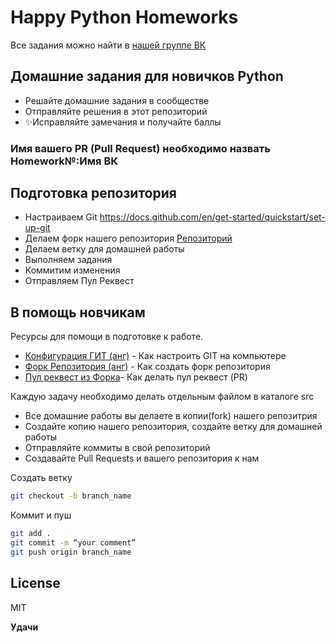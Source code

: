 # Happy Python Homeworks

Все задания можно найти в [нашей группе ВК](https://vk.com/happython)

## Домашние задания для новичков Python

- Решайте домашние задания в сообществе
- Отправляйте решения в этот репозиторий
- ✨Исправляйте замечания и получайте баллы

### Имя вашего PR (Pull Request) необходимо назвать Homework№:Имя ВК

## Подготовка репозитория

- Настраиваем Git https://docs.github.com/en/get-started/quickstart/set-up-git
- Делаем форк нашего репозитория [Репозиторий](https://github.com/Happy-Python-Team/Homeworks)
- Делаем ветку для домашней работы
- Выполняем задания
- Коммитим изменения
- Отправляем Пул Реквест

## В помощь новчикам

Ресурсы для помощи в подготовке к работе.

- [Конфигурация ГИТ (анг)](https://docs.github.com/en/gYfc/quickstart/set-up-git) - Как настроить GIT на компьютере
- [Форк Репозитория (анг)](https://help.github.com/articles/fork-a-repo/) - Как создать форк репозитория
- [Пул реквест из Форка](https://help.github.com/articles/creating-a-pull-request-from-a-fork)- Как делать пул реквест (PR)

Каждую задачу необходимо делать отдельным файлом в каталоге src

- Все домашние работы вы делаете в копии(fork) нашего репозитрия
- Создайте копию нашего репозитория, создайте ветку для домашней работы 
- Отправляйте коммиты в свой репозиторий
- Создавайте Pull Requests и вашего репозитория к нам

Создать ветку
```sh
git checkout -b branch_name
```
Коммит и пуш
```sh
git add .
git commit -m “your comment”
git push origin branch_name
```



## License

MIT

**Удачи**

